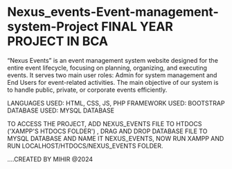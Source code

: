 # Nexus_events-Event-management-system-Project FINAL YEAR PROJECT IN BCA
“Nexus Events” is an event management system website designed for the entire event lifecycle, focusing on planning, organizing, and executing events. It serves two main user roles: Admin for system management and End Users for event-related activities. The main objective of our system is to handle public, private, or corporate events efficiently.

LANGUAGES USED: HTML, CSS, JS, PHP
FRAMEWORK USED: BOOTSTRAP
DATABASE USED: MYSQL DATABASE

TO ACCESS THE PROJECT,
ADD NEXUS_EVENTS FILE TO HTDOCS ('XAMPP'S HTDOCS FOLDER') ,
DRAG AND DROP DATABASE FILE TO MYSQL DATABASE AND NAME IT NEXUS_EVENTS,
NOW RUN XAMPP AND RUN LOCALHOST/HTDOCS/NEXUS_EVENTS FOLDER.



....CREATED BY MIHIR @2024
